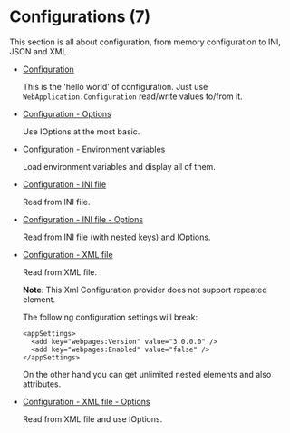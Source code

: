 # Configurations (7)

  This section is all about configuration, from memory configuration to INI, JSON and XML.

  * [Configuration](/projects/configurations/configuration-1)

    This is the 'hello world' of configuration. Just use `WebApplication.Configuration` read/write values to/from it.

  * [Configuration - Options](/projects/configurations/configuration-options)

    Use IOptions at the most basic.

  * [Configuration - Environment variables](/projects/configurations/configuration-environment-variables)

    Load environment variables and display all of them.

  * [Configuration - INI file](/projects/configurations/configuration-ini)

    Read from INI file. 

  * [Configuration - INI file - Options](/projects/configurations/configuration-ini-options)

    Read from INI file (with nested keys) and IOptions. 

  * [Configuration - XML file](/projects/configurations/configuration-xml)

    Read from XML file. 

    **Note**: This Xml Configuration provider does not support repeated element.

    The following configuration settings will break:

    ```
    <appSettings>
      <add key="webpages:Version" value="3.0.0.0" />
      <add key="webpages:Enabled" value="false" />
    </appSettings>
    ```

    On the other hand you can get unlimited nested elements and also attributes.

  * [Configuration - XML file - Options](/projects/configurations/configuration-xml-options)

    Read from XML file and use IOptions. 

